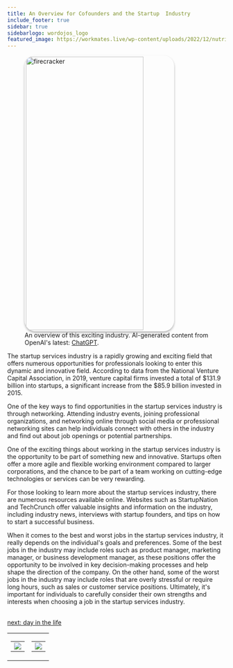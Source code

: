 ```yaml
---
title: An Overview for Cofounders and the Startup  Industry
include_footer: true
sidebar: true
sidebarlogo: wordojos_logo
featured_image: https://workmates.live/wp-content/uploads/2022/12/nutritionist-5-scaled.jpg
---
```

<figure>
    <img src='/uploads/small/cofounder.jpg' style="width: 80%;height: 630px;padding: 3px; box-shadow: 0 3px 5px rgba(0,0,0,.3);border-radius: 25px;overflow: hidden;border: none;" align="middle"; alt='firecracker';/>
    <figcaption>An overview of this exciting industry. AI-generated content from OpenAI's latest: <a href="https://openai.com/blog/chatgpt/" >ChatGPT</a>.</figcaption>
</figure>
<p>
The startup services industry is a rapidly growing and exciting field that offers numerous opportunities for professionals looking to enter this dynamic and innovative field. According to data from the National Venture Capital Association, in 2019, venture capital firms invested a total of $131.9 billion into startups, a significant increase from the $85.9 billion invested in 2015.

One of the key ways to find opportunities in the startup services industry is through networking. Attending industry events, joining professional organizations, and networking online through social media or professional networking sites can help individuals connect with others in the industry and find out about job openings or potential partnerships.

One of the exciting things about working in the startup services industry is the opportunity to be part of something new and innovative. Startups often offer a more agile and flexible working environment compared to larger corporations, and the chance to be part of a team working on cutting-edge technologies or services can be very rewarding.

For those looking to learn more about the startup services industry, there are numerous resources available online. Websites such as StartupNation and TechCrunch offer valuable insights and information on the industry, including industry news, interviews with startup founders, and tips on how to start a successful business.

When it comes to the best and worst jobs in the startup services industry, it really depends on the individual's goals and preferences. Some of the best jobs in the industry may include roles such as product manager, marketing manager, or business development manager, as these positions offer the opportunity to be involved in key decision-making processes and help shape the direction of the company. On the other hand, some of the worst jobs in the industry may include roles that are overly stressful or require long hours, such as sales or customer service positions. Ultimately, it's important for individuals to carefully consider their own strengths and interests when choosing a job in the startup services industry.

<br>
<a href="https://workdojos.com/cofounder/day-in-the-life">next: day in the life</a>
</p>
<table border="0" cellpadding="0" cellspacing="0" width="600" id="templateColumns">
    <tr>
        <td align="center" valign="top" width="50%" class="templateColumnContainer">
            <table border="0" cellpadding="10" cellspacing="0" height="100%" width="100px">
                <tr>
                    <td class="leftColumnContent">
                      <a href="https://cofounder.workdojos.com">
                        <img src="/uploads/d.svg" class="columnImage" />
                    </td>
                </tr>
            </table>
        </td>
        <td align="center" valign="top" width="50%" class="templateColumnContainer">
            <table border="0" cellpadding="10" cellspacing="0" height="100%" width="100px">
                <tr>
                    <td class="rightColumnContent">
                      <a href="https://videogamers.workdojos.com">
                        <img src="/uploads/randomdojo.svg" class="columnImage" />
                    </td>
            </table>
        </td>
    </tr>
</table>